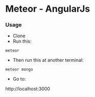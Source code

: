 # Meteor - AngularJs

### Usage

* Clone 
* Run this: 
```
meteor 
```
* Then run this at another terminal:
```
meteor mongo
```
* Go to:
>
http://localhost:3000
